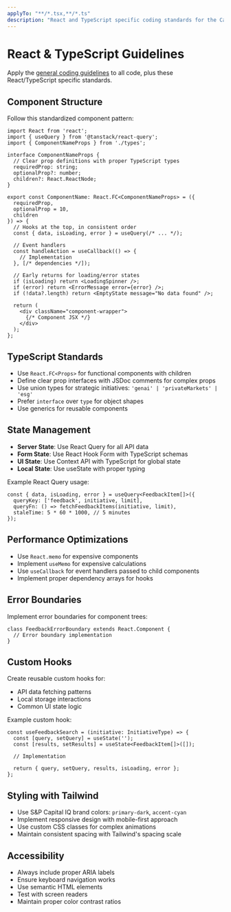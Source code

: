 ```yaml
---
applyTo: "**/*.tsx,**/*.ts"
description: "React and TypeScript specific coding standards for the Capital IQ Strategic Intelligence Engine"
---
```


# React & TypeScript Guidelines

Apply the [general coding guidelines](../copilot-instructions.md) to all code, plus these React/TypeScript specific standards.

## Component Structure

Follow this standardized component pattern:

```tsx
import React from 'react';
import { useQuery } from '@tanstack/react-query';
import { ComponentNameProps } from './types';

interface ComponentNameProps {
  // Clear prop definitions with proper TypeScript types
  requiredProp: string;
  optionalProp?: number;
  children?: React.ReactNode;
}

export const ComponentName: React.FC<ComponentNameProps> = ({ 
  requiredProp, 
  optionalProp = 10,
  children 
}) => {
  // Hooks at the top, in consistent order
  const { data, isLoading, error } = useQuery(/* ... */);
  
  // Event handlers
  const handleAction = useCallback(() => {
    // Implementation
  }, [/* dependencies */]);
  
  // Early returns for loading/error states
  if (isLoading) return <LoadingSpinner />;
  if (error) return <ErrorMessage error={error} />;
  if (!data?.length) return <EmptyState message="No data found" />;
  
  return (
    <div className="component-wrapper">
      {/* Component JSX */}
    </div>
  );
};
```

## TypeScript Standards

- Use `React.FC<Props>` for functional components with children
- Define clear prop interfaces with JSDoc comments for complex props
- Use union types for strategic initiatives: `'genai' | 'privateMarkets' | 'esg'`
- Prefer `interface` over `type` for object shapes
- Use generics for reusable components

## State Management

- **Server State**: Use React Query for all API data
- **Form State**: Use React Hook Form with TypeScript schemas
- **UI State**: Use Context API with TypeScript for global state
- **Local State**: Use useState with proper typing

Example React Query usage:

```tsx
const { data, isLoading, error } = useQuery<FeedbackItem[]>({
  queryKey: ['feedback', initiative, limit],
  queryFn: () => fetchFeedbackItems(initiative, limit),
  staleTime: 5 * 60 * 1000, // 5 minutes
});
```

## Performance Optimizations

- Use `React.memo` for expensive components
- Implement `useMemo` for expensive calculations
- Use `useCallback` for event handlers passed to child components
- Implement proper dependency arrays for hooks

## Error Boundaries

Implement error boundaries for component trees:

```tsx
class FeedbackErrorBoundary extends React.Component {
  // Error boundary implementation
}
```

## Custom Hooks

Create reusable custom hooks for:
- API data fetching patterns
- Local storage interactions
- Common UI state logic

Example custom hook:

```tsx
const useFeedbackSearch = (initiative: InitiativeType) => {
  const [query, setQuery] = useState('');
  const [results, setResults] = useState<FeedbackItem[]>([]);
  
  // Implementation
  
  return { query, setQuery, results, isLoading, error };
};
```

## Styling with Tailwind

- Use S&P Capital IQ brand colors: `primary-dark`, `accent-cyan`
- Implement responsive design with mobile-first approach
- Use custom CSS classes for complex animations
- Maintain consistent spacing with Tailwind's spacing scale

## Accessibility

- Always include proper ARIA labels
- Ensure keyboard navigation works
- Use semantic HTML elements
- Test with screen readers
- Maintain proper color contrast ratios
